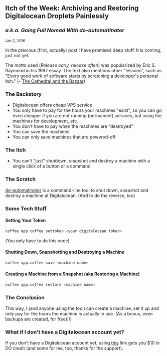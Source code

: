 ## Itch of the Week: Archiving and Restoring Digitalocean Droplets Painlessly
### <i>a.k.a. Going Full Nomad With do-automatinator</i>
<small>Jan 2, 2016</small>

In the previous (first, actually) post I have promised deep stuff. It is coming, just not yet.

The motto used (*Release early, release often*) was popularized by Eric S. Raymond in his 1997 essay.
The text also mentions other "lessons", such as "Every good work of software starts by scratching a developer's personal itch." (- [The Cathedral and the Bazaar](https://en.wikipedia.org/wiki/The_Cathedral_and_the_Bazaar))

### The Backstory
* Digitalocean offers cheap VPS service
* You only have to pay for the hours your machines "exist", so you can go even cheaper if you are not running (permanent) services, but using the machines for development, etc.
* You don't have to pay when the machines are "destroyed"
* You can save the machines
* You can only save machines that are powered-off

### The Itch
* You can't "just" shutdown, snapshot and destroy a machine with a single click of a button or a command

### The Scratch
[do-automatinator](https://github.com/bessbd/do-automatinator) is a command-line tool to shut down, snapshot and destroy a machine at Digitalocean. (And to do the reverse, too)

### Some Tech Stuff
#### Setting Your Token
```bash
coffee app.coffee settoken <your digitalocean token>
```
(You only have to do this once)
#### Shutting Down, Snapshotting and Destroying a Machine
```bash
coffee app.coffee save <machine name>
```
#### Creating a Machine from a Snapshot (aka Restoring a Machine)
```bash
coffee app.coffee restore <machine name>
```
### The Conclusion
This way, I (and anyone using the tool) can create a machine, set it up and only pay for the hours the machine is actually in use. (As a bonus, even backups are created, for free(!))

### What if I don't have a Digitalocean account yet?
If you don't have a Digitalocean account yet, using [this](https://m.do.co/c/3ae3e3d011af) link gets you $10 in DO credit (and some for me, too, thanks for the support).
